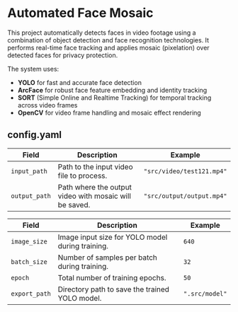 # Automated Face Mosaic

This project automatically detects faces in video footage using a combination of object detection and face recognition technologies. It performs real-time face tracking and applies mosaic (pixelation) over detected faces for privacy protection.

The system uses:

- **YOLO** for fast and accurate face detection
- **ArcFace** for robust face feature embedding and identity tracking
- **SORT** (Simple Online and Realtime Tracking) for temporal tracking across video frames
- **OpenCV** for video frame handling and mosaic effect rendering



## config.yaml

| Field            | Description                                                | Example                        |
|------------------|------------------------------------------------------------|--------------------------------|
| `input_path`     | Path to the input video file to process.                   | `"src/video/test121.mp4"`      |
| `output_path`    | Path where the output video with mosaic will be saved.     | `"src/output/output.mp4"`      |


| Field            | Description                                                      | Example               |
|------------------|------------------------------------------------------------------|-----------------------|
| `image_size`     | Image input size for YOLO model during training.                | `640`                 |
| `batch_size`     | Number of samples per batch during training.                    | `32`                  |
| `epoch`          | Total number of training epochs.                                 | `50`                  |
| `export_path`    | Directory path to save the trained YOLO model.                  | `".src/model"`        |
